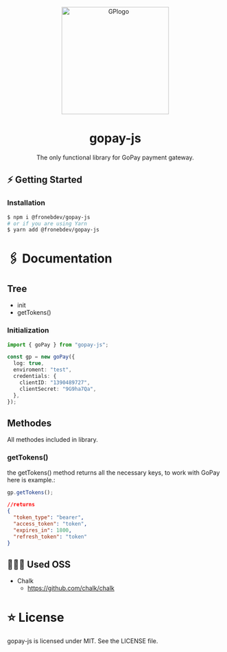 <p align="center">
 <img width="250" src="https://cdn.myshoptet.com/usr/www.hobbychef.cz/user/documents/upload/GoPay-logo-varianta-A-PANTONE.png" alt="GPlogo"/>
</p>

<h1 align="center">gopay-js</h1>

<div align="center">
The only functional library for GoPay payment gateway.
</div>

## ⚡️ Getting Started

### Installation

```bash
$ npm i @fronebdev/gopay-js
# or if you are using Yarn
$ yarn add @fronebdev/gopay-js
```

# 🖇 Documentation

## Tree

- init
- getTokens()

### Initialization

```ts
import { goPay } from "gopay-js";

const gp = new goPay({
  log: true,
  enviroment: "test",
  credentials: {
    clientID: "1390489727",
    clientSecret: "9G9ha7Qa",
  },
});
```

## Methodes

All methodes included in library.

### getTokens()

the getTokens() method returns all the necessary keys, to work with GoPay here is example.:

```ts
gp.getTokens();
```

```json
//returns
{
  "token_type": "bearer",
  "access_token": "token",
  "expires_in": 1800,
  "refresh_token": "token"
}
```

## 🙅🏿‍♂️ Used OSS

- Chalk
  - https://github.com/chalk/chalk

# ⭐️ License

gopay-js is licensed under MIT. See the LICENSE file.
